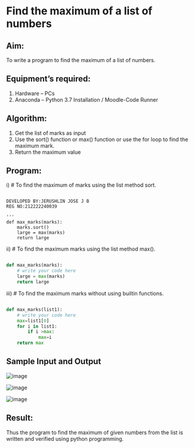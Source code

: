 # Find the maximum of a list of numbers
## Aim:
To write a program to find the maximum of a list of numbers.
## Equipment’s required:
1.	Hardware – PCs
2.	Anaconda – Python 3.7 Installation / Moodle-Code Runner
## Algorithm:
1.	Get the list of marks as input
2.	Use the sort() function or max() function or use the for loop to find the maximum mark.
3.	Return the maximum value
## Program:

i)	# To find the maximum of marks using the list method sort.
```Pythondef max_marks(marks):

DEVELOPED BY:JERUSHLIN JOSE J B
REG NO:212222240039

''' 
def max_marks(marks):
    marks.sort()
    large = max(marks)
    return large

```

ii)	# To find the maximum marks using the list method max().
```Python

def max_marks(marks):
    # write your code here
    large = max(marks)
    return large


```

iii) # To find the maximum marks without using builtin functions.
```Python

def max_marks(list1):
    # write your code here
    max=list1[0]
    for i in list1:
        if i >max:
            max=i
    return max

```
## Sample Input and Output





![image](https://github.com/Jerushli/FindMaximum/assets/120041243/e90cbe0b-fd99-48ad-93de-da550f9a1f65)






![image](https://github.com/Jerushli/FindMaximum/assets/120041243/250476e7-10ad-41a3-a0de-4a2f38f4991f)





![image](https://github.com/Jerushli/FindMaximum/assets/120041243/e95a41be-ba23-4f57-9614-713ce4d747af)







## Result:
Thus the program to find the maximum of given numbers from the list is written and verified using python programming.
